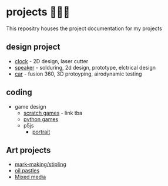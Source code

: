 # projects 👩🏻‍💻
This repositry houses the project documentation for my projects

## design project
* [clock](https://github.com/alyazya-alabbasi/Projects/tree/main/Design/Clock) - 2D design, laser cutter
* [speaker](https://github.com/alyazya-alabbasi/Projects/blob/main/Design/speaker/Aljazia_Alabbasi%20-Mini%20speaker-%20DIGITAL%20PORTFOLIO%20Grade%208%20MYP%20Product%20Design.pdf) - solduring, 2d design, prototype, elctrical design
* [car](https://github.com/alyazya-alabbasi/Projects/blob/main/Design/F1_Car/Fusion_360_project_Raven%20Design%20presentation.pdf) - fusion 360, 3D protoyping, airodynamic testing

## coding
* game design
  * [scratch games]() - link tba
  * [python games](https://github.com/alyazya-alabbasi/Projects/tree/main/coding)
  * p5js
    * [portrait](https://editor.p5js.org/alyazyaabbasi/sketches/CNO-Jvmo3n)
 
## Art projects
* [mark-making/stipling](https://github.com/alyazya-alabbasi/Projects/tree/main/Art/stipling)
* [oil pastles](https://github.com/alyazya-alabbasi/Projects/tree/main/Art/oil_pastles)
* [Mixed media](https://github.com/alyazya-alabbasi/Projects/tree/main/Art/mixed%20media)
